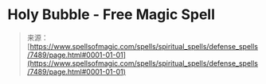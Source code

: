 <!--yml
category: 未分类
date: 2024-06-12 18:42:33
-->

# Holy Bubble - Free Magic Spell

> 来源：[https://www.spellsofmagic.com/spells/spiritual_spells/defense_spells/7489/page.html#0001-01-01](https://www.spellsofmagic.com/spells/spiritual_spells/defense_spells/7489/page.html#0001-01-01)